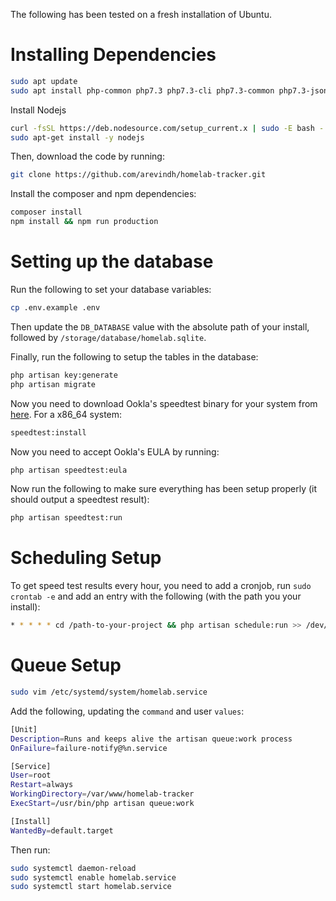 The following has been tested on a fresh installation of Ubuntu.

# Installing Dependencies


```bash
sudo apt update
sudo apt install php-common php7.3 php7.3-cli php7.3-common php7.3-json php7.3-opcache php7.3-readline php-xml php-sqlite3 php-zip php-mbstring composer python3 python3-pip git
```
Install Nodejs

```bash
curl -fsSL https://deb.nodesource.com/setup_current.x | sudo -E bash -
sudo apt-get install -y nodejs
```

Then, download the code by running:

```bash
git clone https://github.com/arevindh/homelab-tracker.git
```

Install the composer and npm dependencies:

```bash
composer install
npm install && npm run production
```

# Setting up the database

Run the following to set your database variables:

```bash
cp .env.example .env
```

Then update the `DB_DATABASE` value with the absolute path of your install, followed by `/storage/database/homelab.sqlite`.

Finally, run the following to setup the tables in the database:

```bash
php artisan key:generate
php artisan migrate
```

Now you need to download Ookla's speedtest binary for your system from [here](https://www.speedtest.net/apps/cli). For a x86_64 system:

```bash
speedtest:install
```

Now you need to accept Ookla's EULA by running:

```bash
php artisan speedtest:eula
```

Now run the following to make sure everything has been setup properly (it should output a speedtest result):

```bash
php artisan speedtest:run
```

# Scheduling Setup

To get speed test results every hour, you need to add a cronjob, run `sudo crontab -e` and add an entry with the following (with the path you your install):

```bash
* * * * * cd /path-to-your-project && php artisan schedule:run >> /dev/null 2>&1
```

# Queue Setup


```bash
sudo vim /etc/systemd/system/homelab.service
```

Add the following, updating the `command` and user `values`:

```bash
[Unit]
Description=Runs and keeps alive the artisan queue:work process
OnFailure=failure-notify@%n.service

[Service]
User=root
Restart=always
WorkingDirectory=/var/www/homelab-tracker
ExecStart=/usr/bin/php artisan queue:work

[Install]
WantedBy=default.target
```

Then run:

```bash
sudo systemctl daemon-reload
sudo systemctl enable homelab.service
sudo systemctl start homelab.service
```
